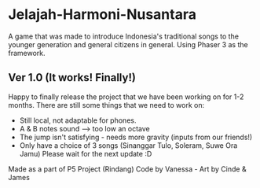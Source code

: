 # Jelajah-Harmoni-Nusantara
A game that was made to introduce Indonesia's traditional songs to the younger generation and general citizens in general. Using Phaser 3 as the framework. 

## Ver 1.0 (It works! Finally!)
Happy to finally release the project that we have been working on for 1-2 months. There are still some things that we need to work on: 
- Still local, not adaptable for phones.
- A & B notes sound --> too low an octave
- The jump isn't satisfying - needs more gravity (inputs from our friends!)
- Only have a choice of 3 songs (Sinanggar Tulo, Soleram, Suwe Ora Jamu)
Please wait for the next update :D

Made as a part of P5 Project (Rindang)
Code by Vanessa - Art by Cinde & James
